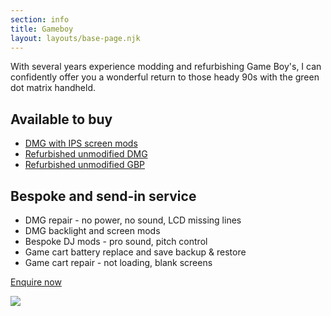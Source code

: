 ```yaml
---
section: info
title: Gameboy
layout: layouts/base-page.njk
---
```


With several years experience modding and refurbishing Game Boy's, I can confidently offer you a wonderful return to those heady 90s with the green dot matrix handheld.

## Available to buy

- [DMG with IPS screen mods](/tag/ips)
- [Refurbished unmodified DMG](/tag/unmodified)
- [Refurbished unmodified GBP](/tag/unmodified-gbp)

## Bespoke and send-in service

- DMG repair - no power, no sound, LCD missing lines
- DMG backlight and screen mods
- Bespoke DJ mods - pro sound, pitch control
- Game cart battery replace and save backup & restore
- Game cart repair - not loading, blank screens

<a href="mailto:remy@remysharp?subject=DMG+Enquiry" class="buy">Enquire now</a>

![](/images/products/mods/repair/1.jpg)
